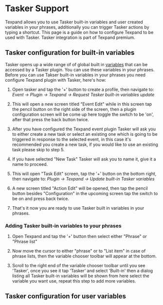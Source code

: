 # Tasker Support

Texpand allows you to use Tasker built-in variables and user created variables in your phrases, additionally you can trigger Tasker actions by typing a  shortcut. This page is a guide on how to configure Texpand to be used with Tasker. Tasker integration is part of Texpand premium.

## Tasker configuration for built-in variables

Tasker opens up a wide range of of  global built in
<a href="https://tasker.joaoapps.com/userguide/en/variables.html" target="_blank">variables</a> that can be accessed by a Tasker plugin. You can use these variables in your phrases. Before you can use Takser built-in variables in your phrases you need configure Texpand plugin with Tasker, here's how:

1. Open tasker and tap the '+' button to create a profile, then navigate to: *Event → Plugin -> Texpand → Request Tasker built-in variables update*

2. This will open a new screen titled "Event Edit" while in this screen tap the pencil button on the right side of the screen, then a plugin configuration screen will be come up here toggle the switch to be 'on', after that press the back button twice.

3. After you have configured the Texpand event plugin Tasker will ask you to either create a new task or select an existing one which is going to be triggered in response to the selected event, in this case it's recommended you create a new task, if you would like to use an existing task please skip to step 5.

4. If you have selected "New Task" Tasker will ask you to name it, give it a name to proceed.

5. This will open "Task Edit" screen, tap the '+' button on the bottom right, then navigate to: *Plugin → Texpand → Update built-in Tasker variables*

6. A new screen titled "Action Edit" will be opened, then tap the pencil button besides "Configuration" in the upcoming screen tap the switch to be on and press back twice.

7. That's it now you are ready to use Tasker built in variables in your phrases.

### Adding Tasker built-in variables to your phrases

1. Open Texpand and tap the '+' button then select either "Phrase" or "Phrase list"

2. Now move the cursor to either "phrase" or to "List item" in case of phrase lists, then the variable chooser toolbar will appear at the bottom.

3. Scroll to the right end of the variable chooser toolbar until you see 'Tasker', once you see it tap 'Tasker' and select 'Built-in' then a dialog listing all Tasker built-in variables will be shown from here select the variable you want use, repeat this step to add more variables.

## Tasker configuration for user variables



